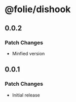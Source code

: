 # @folie/dishook

## 0.0.2

### Patch Changes

- Minfied version

## 0.0.1

### Patch Changes

- Initial release
